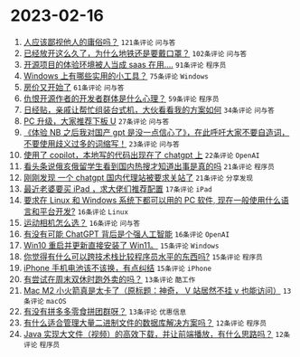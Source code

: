 # 2023-02-16

1. [人应该鄙视他人的庸俗吗？](https://www.v2ex.com/t/916559) `121条评论` `问与答`
1. [已经放开这么久了，为什么地铁还是要戴口罩？](https://www.v2ex.com/t/916524) `102条评论` `问与答`
1. [开源项目的体验环境被人当成 saas 在用....](https://www.v2ex.com/t/916597) `91条评论` `程序员`
1. [Windows 上有哪些实用的小工具？](https://www.v2ex.com/t/916516) `75条评论` `Windows`
1. [房价又开始了](https://www.v2ex.com/t/916585) `61条评论` `问与答`
1. [仇恨开源作者的开发者群体是什么心理？](https://www.v2ex.com/t/916534) `59条评论` `程序员`
1. [日经贴，亲戚让帮忙组装台式机，大伙看看我的方案如何](https://www.v2ex.com/t/916640) `34条评论` `问与答`
1. [PC 升级，大家推荐下板 U](https://www.v2ex.com/t/916563) `27条评论` `问与答`
1. [《体验 NB 之后我对国产 gpt 是没一点信心了》，在此呼吁大家不要自造词，不要使用歧义过多的词缩写！](https://www.v2ex.com/t/916622) `23条评论` `问与答`
1. [使用了 copilot，本地写的代码出现在了 chatgpt 上](https://www.v2ex.com/t/916531) `22条评论` `OpenAI`
1. [看头条说俄亥俄留学生看到国内热搜才知道出事是真的吗](https://www.v2ex.com/t/916682) `21条评论` `程序员`
1. [刚刚发现 一个 chatgpt 国内代理站被要求关站了](https://www.v2ex.com/t/916661) `21条评论` `分享发现`
1. [最近老婆要买 iPad ，求大佬们推荐配置](https://www.v2ex.com/t/916551) `17条评论` `iPad`
1. [要求在 Linux 和 Windows 系统下都可以用的 PC 软件, 现在一般使用什么语言和平台开发?](https://www.v2ex.com/t/916679) `16条评论` `Linux`
1. [运动相机怎么选？](https://www.v2ex.com/t/916671) `16条评论` `问与答`
1. [有没有可能 ChatGPT 背后是个强人工智能](https://www.v2ex.com/t/916626) `16条评论` `OpenAI`
1. [Win10 重启并更新直接安装了 Win11。](https://www.v2ex.com/t/916642) `15条评论` `Windows`
1. [你觉得有什么可以跨技术栈比较程序员水平的东西吗?](https://www.v2ex.com/t/916638) `15条评论` `程序员`
1. [iPhone 手机电池该不该换，有点纠结](https://www.v2ex.com/t/916604) `15条评论` `iPhone`
1. [有尝试在周末双休时跑外卖的吗？](https://www.v2ex.com/t/916683) `13条评论` `酷工作`
1. [Mac M2 小火箭真是太卡了（原标题：神奇， V 站居然不挂 v 也能访问）](https://www.v2ex.com/t/916578) `13条评论` `macOS`
1. [有没有拼多多零食拼团群呀？](https://www.v2ex.com/t/916535) `13条评论` `优惠信息`
1. [有什么适合管理大量二进制文件的数据库解决方案吗？](https://www.v2ex.com/t/916639) `12条评论` `程序员`
1. [Java 实现大文件（视频）的高效下载，并让前端播放，有什么思路吗？](https://www.v2ex.com/t/916579) `12条评论` `程序员`
